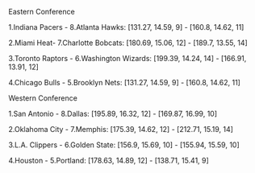 Eastern Conference

1.Indiana Pacers - 8.Atlanta Hawks:  [131.27, 14.59, 9] - [160.8, 14.62, 11]

2.Miami Heat- 7.Charlotte Bobcats:  [180.69, 15.06, 12] - [189.7, 13.55, 14]

3.Toronto Raptors - 6.Washington Wizards:  [199.39, 14.24, 14] - [166.91, 13.91, 12]

4.Chicago Bulls - 5.Brooklyn Nets:  [131.27, 14.59, 9] - [160.8, 14.62, 11]


Western Conference

1.San Antonio - 8.Dallas:  [195.89, 16.32, 12] - [169.87, 16.99, 10]

2.Oklahoma City - 7.Memphis:  [175.39, 14.62, 12] - [212.71, 15.19, 14]

3.L.A. Clippers - 6.Golden State:  [156.9, 15.69, 10] - [155.94, 15.59, 10]

4.Houston - 5.Portland:  [178.63, 14.89, 12] - [138.71, 15.41, 9]
